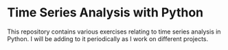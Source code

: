 # Time Series Analysis with Python

This repository contains various exercises relating to time series analysis in Python. I will be adding to it periodically as I work on different projects.